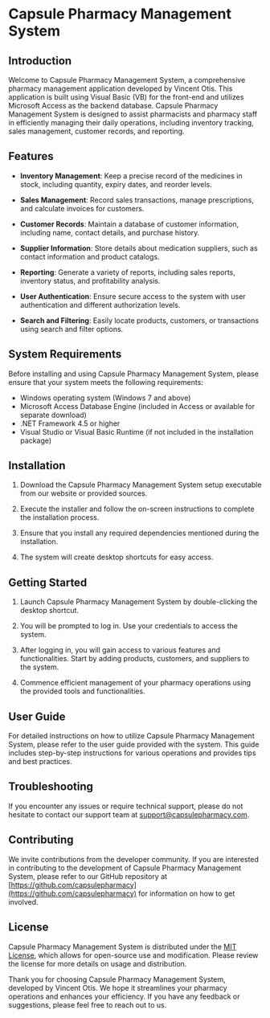 # Capsule Pharmacy Management System 

## Introduction 

Welcome to Capsule Pharmacy Management System, a comprehensive pharmacy management application developed by Vincent Otis. This application is built using Visual Basic (VB) for the front-end and utilizes Microsoft Access as the backend database. Capsule Pharmacy Management System is designed to assist pharmacists and pharmacy staff in efficiently managing their daily operations, including inventory tracking, sales management, customer records, and reporting.

## Features

- **Inventory Management**: Keep a precise record of the medicines in stock, including quantity, expiry dates, and reorder levels.

- **Sales Management**: Record sales transactions, manage prescriptions, and calculate invoices for customers.

- **Customer Records**: Maintain a database of customer information, including name, contact details, and purchase history.

- **Supplier Information**: Store details about medication suppliers, such as contact information and product catalogs.

- **Reporting**: Generate a variety of reports, including sales reports, inventory status, and profitability analysis.

- **User Authentication**: Ensure secure access to the system with user authentication and different authorization levels.

- **Search and Filtering**: Easily locate products, customers, or transactions using search and filter options.

## System Requirements

Before installing and using Capsule Pharmacy Management System, please ensure that your system meets the following requirements:

- Windows operating system (Windows 7 and above)
- Microsoft Access Database Engine (included in Access or available for separate download)
- .NET Framework 4.5 or higher
- Visual Studio or Visual Basic Runtime (if not included in the installation package)

## Installation

1. Download the Capsule Pharmacy Management System setup executable from our website or provided sources.

2. Execute the installer and follow the on-screen instructions to complete the installation process.

3. Ensure that you install any required dependencies mentioned during the installation.

4. The system will create desktop shortcuts for easy access.

## Getting Started

1. Launch Capsule Pharmacy Management System by double-clicking the desktop shortcut.

2. You will be prompted to log in. Use your credentials to access the system.

3. After logging in, you will gain access to various features and functionalities. Start by adding products, customers, and suppliers to the system.

4. Commence efficient management of your pharmacy operations using the provided tools and functionalities.

## User Guide

For detailed instructions on how to utilize Capsule Pharmacy Management System, please refer to the user guide provided with the system. This guide includes step-by-step instructions for various operations and provides tips and best practices.

## Troubleshooting

If you encounter any issues or require technical support, please do not hesitate to contact our support team at [support@capsulepharmacy.com](mailto:support@capsulepharmacy.com).

## Contributing

We invite contributions from the developer community. If you are interested in contributing to the development of Capsule Pharmacy Management System, please refer to our GitHub repository at [https://github.com/capsulepharmacy](https://github.com/capsulepharmacy) for information on how to get involved.

## License

Capsule Pharmacy Management System is distributed under the [MIT License](LICENSE), which allows for open-source use and modification. Please review the license for more details on usage and distribution.

Thank you for choosing Capsule Pharmacy Management System, developed by Vincent Otis. We hope it streamlines your pharmacy operations and enhances your efficiency. If you have any feedback or suggestions, please feel free to reach out to us.
